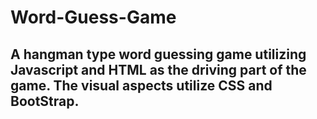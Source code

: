 # Word-Guess-Game

## A hangman type word guessing game utilizing Javascript and HTML as the driving part of the game.  The visual aspects utilize CSS and BootStrap.


